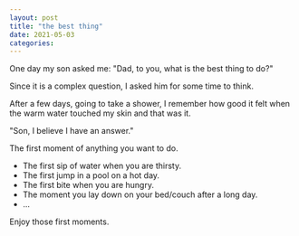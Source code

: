 ```yaml
---
layout: post
title: "the best thing"
date: 2021-05-03
categories:
---
```


One day my son asked me: "Dad, to you, what is the best thing to do?" 

Since it is a complex question, I asked him for some time to think. 

After a few days, going to take a shower, I remember how good it felt when the warm water touched my skin and that was it.

"Son, I believe I have an answer."

The first moment of anything you want to do.

- The first sip of water when you are thirsty.
- The first jump in a pool on a hot day.
- The first bite when you are hungry.
- The moment you lay down on your bed/couch after a long day.
- ...

Enjoy those first moments.
